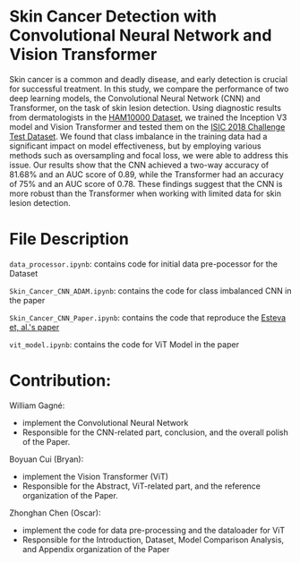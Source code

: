 # Skin Cancer Detection with Convolutional Neural Network and Vision Transformer


Skin cancer is a common and deadly disease, and early detection is crucial for successful treatment. In this study, we compare the performance of two deep learning models, the Convolutional Neural Network (CNN) and Transformer, on the task of skin lesion detection. Using diagnostic results from dermatologists in the [HAM10000 Dataset](https://www.kaggle.com/datasets/kmader/skin-cancer-mnist-ham10000?resource=download), we trained the Inception V3 model and Vision Transformer and tested them on the [ISIC 2018 Challenge Test Dataset](https://challenge.isic-archive.com/data/). We found that class imbalance in the training data had a significant impact on model effectiveness, but by employing various methods such as oversampling and focal loss, we were able to address this issue. Our results show that the CNN achieved a two-way accuracy of 81.68\% and an AUC score of 0.89, while the Transformer had an accuracy of 75\% and an AUC score of 0.78. These findings suggest that the CNN is more robust than the Transformer when working with limited data for skin lesion detection.



# File Description

`data_processor.ipynb`: contains code for initial data pre-pocessor for the Dataset

`Skin_Cancer_CNN_ADAM.ipynb`: contains the code for class imbalanced CNN in the paper

`Skin_Cancer_CNN_Paper.ipynb`: contains the code that reproduce the [Esteva et, al.'s paper](https://www.nature.com/articles/nature21056)

`vit_model.ipynb`: contains the code for ViT Model in the paper





# Contribution:
William Gagné: 
- implement the Convolutional Neural Network
- Responsible for the CNN-related part, conclusion, and the overall polish of the Paper.

Boyuan Cui (Bryan): 
- implement the Vision Transformer (ViT)
- Responsible for the Abstract, ViT-related part, and the reference organization of the Paper.

Zhonghan Chen (Oscar): 
- implement the code for data pre-processing and the dataloader for ViT
- Responsible for the Introduction, Dataset, Model Comparison Analysis, and Appendix organization of the Paper
